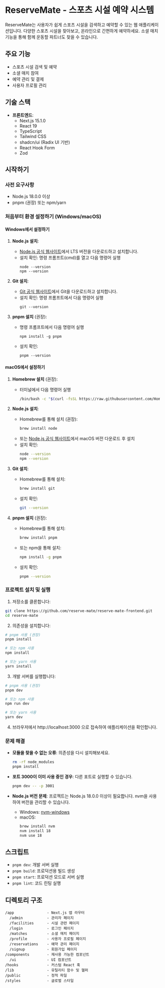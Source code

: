 # ReserveMate - 스포츠 시설 예약 시스템

ReserveMate는 사용자가 쉽게 스포츠 시설을 검색하고 예약할 수 있는 웹 애플리케이션입니다. 다양한 스포츠 시설을 찾아보고, 온라인으로 간편하게 예약하세요. 소셜 매치 기능을 통해 함께 운동할 파트너도 찾을 수 있습니다.

## 주요 기능

- 스포츠 시설 검색 및 예약
- 소셜 매치 참여
- 예약 관리 및 결제
- 사용자 프로필 관리

## 기술 스택

- **프론트엔드**:
  - Next.js 15.1.0
  - React 19
  - TypeScript
  - Tailwind CSS
  - shadcn/ui (Radix UI 기반)
  - React Hook Form
  - Zod

## 시작하기

### 사전 요구사항

- Node.js 18.0.0 이상
- pnpm (권장) 또는 npm/yarn

### 처음부터 환경 설정하기 (Windows/macOS)

#### Windows에서 설정하기

1. **Node.js 설치**:
   - [Node.js 공식 웹사이트](https://nodejs.org/)에서 LTS 버전을 다운로드하고 설치합니다.
   - 설치 확인: 명령 프롬프트(cmd)를 열고 다음 명령어 실행
     ```
     node --version
     npm --version
     ```

2. **Git 설치**:
   - [Git 공식 웹사이트](https://git-scm.com/download/win)에서 Git을 다운로드하고 설치합니다.
   - 설치 확인: 명령 프롬프트에서 다음 명령어 실행
     ```
     git --version
     ```

3. **pnpm 설치** (권장):
   - 명령 프롬프트에서 다음 명령어 실행
     ```
     npm install -g pnpm
     ```
   - 설치 확인:
     ```
     pnpm --version
     ```

#### macOS에서 설정하기

1. **Homebrew 설치** (권장):
   - 터미널에서 다음 명령어 실행
     ```bash
     /bin/bash -c "$(curl -fsSL https://raw.githubusercontent.com/Homebrew/install/HEAD/install.sh)"
     ```

2. **Node.js 설치**:
   - Homebrew를 통해 설치 (권장):
     ```bash
     brew install node
     ```
   - 또는 [Node.js 공식 웹사이트](https://nodejs.org/)에서 macOS 버전 다운로드 후 설치
   - 설치 확인:
     ```bash
     node --version
     npm --version
     ```

3. **Git 설치**:
   - Homebrew를 통해 설치:
     ```bash
     brew install git
     ```
   - 설치 확인:
     ```bash
     git --version
     ```

4. **pnpm 설치** (권장):
   - Homebrew를 통해 설치:
     ```bash
     brew install pnpm
     ```
   - 또는 npm을 통해 설치:
     ```bash
     npm install -g pnpm
     ```
   - 설치 확인:
     ```bash
     pnpm --version
     ```

### 프로젝트 설치 및 실행

1. 저장소를 클론합니다:

```bash
git clone https://github.com/reserve-mate/reserve-mate-frontend.git
cd reserve-mate
```

2. 의존성을 설치합니다:

```bash
# pnpm 사용 (권장)
pnpm install

# 또는 npm 사용
npm install

# 또는 yarn 사용
yarn install
```

3. 개발 서버를 실행합니다:

```bash
# pnpm 사용 (권장)
pnpm dev

# 또는 npm 사용
npm run dev

# 또는 yarn 사용
yarn dev
```

4. 브라우저에서 http://localhost:3000 으로 접속하여 애플리케이션을 확인합니다.

### 문제 해결

- **모듈을 찾을 수 없는 오류**: 의존성을 다시 설치해보세요.
  ```bash
  rm -rf node_modules
  pnpm install
  ```

- **포트 3000이 이미 사용 중인 경우**: 다른 포트로 실행할 수 있습니다.
  ```bash
  pnpm dev -- -p 3001
  ```

- **Node.js 버전 문제**: 프로젝트는 Node.js 18.0.0 이상이 필요합니다. nvm을 사용하여 버전을 관리할 수 있습니다.
  - Windows: [nvm-windows](https://github.com/coreybutler/nvm-windows)
  - macOS: 
    ```bash
    brew install nvm
    nvm install 18
    nvm use 18
    ```

## 스크립트

- `pnpm dev`: 개발 서버 실행
- `pnpm build`: 프로덕션용 빌드 생성
- `pnpm start`: 프로덕션 모드로 서버 실행
- `pnpm lint`: 코드 린팅 실행

## 디렉토리 구조

```
/app               - Next.js 앱 라우터
  /admin           - 관리자 페이지
  /facilities      - 시설 관련 페이지
  /login           - 로그인 페이지
  /matches         - 소셜 매치 페이지
  /profile         - 사용자 프로필 페이지
  /reservations    - 예약 관리 페이지
  /signup          - 회원가입 페이지
/components        - 재사용 가능한 컴포넌트
  /ui              - UI 컴포넌트
/hooks             - 커스텀 React 훅
/lib               - 유틸리티 함수 및 헬퍼
/public            - 정적 파일
/styles            - 글로벌 스타일
```